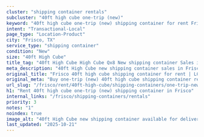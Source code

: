 ```yaml
---
cluster: "shipping container rentals"
subcluster: "40ft high cube one-trip (new)"
keyword: "40ft high cube one-trip (new) shipping container for rent Frisco, TX"
intent: "Transactional-Local"
page_type: "Location-Product"
city: "Frisco, TX"
service_type: "shipping container"
condition: "New"
size: "40ft High Cube"
title_tag: "40ft High Cube High Cube Qx8 New shipping container Sales in Frisco | LC Container"
meta_description: "40ft High Cube new shipping container sales in Frisco. High cube containers with extra height. Fast delivery, competitive pricing. Serving shipping containers area. Quote ID: X33. Call (214) 524-4168 for your free quote today."
original_title: "Frisco 40ft high cube shipping container for rent | LC"
original_meta: "Buy one-trip (new) 40ft high cube shipping container rent with local delivery in Frisco, TX. LC Container — local Since 2003. Request a fast quote today."
url_slug: "/frisco/rent/40ft-high-cube/shipping-containers/one-trip-new"
h1: "Rent 40ft high cube one-trip (new) shipping container in Frisco"
internal_links: "/frisco/shipping-containers/rentals"
priority: 3
notes: "1"
noindex: true
image_alt: "40ft High Cube new shipping container available for delivery in Frisco"
last_updated: "2025-10-21"
---
```


<!-- TODO: Add unique city/inventory copy, images, and internal links here. -->
